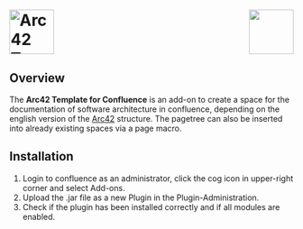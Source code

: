 # <a href="http://condoc.networkedassets.com/"><img src="https://github.com/networkedassets/arc42-template-plugin/src/main/resources/images/logo_arc42_with_text.png" height="79" title="Arc42 Template for Confluence"/></a><a href="http://www.networkedassets.com/"><img style="float: right;" src="http://www.networkedassets.com/wordpress/wp-content/uploads/2013/03/NA_logo_header.png" height="79"></a>

## Overview
The **Arc42 Template for Confluence** is an add-on to create a space for the documentation of software architecture in confluence, depending on the english version of the [Arc42](http://arc42.org/) structure. 
The pagetree can also be inserted into already existing spaces via a page macro.

## Installation

1. Login to confluence as an administrator, click the cog icon in upper-right corner and select Add-ons.
1. Upload the .jar file as a new Plugin in the Plugin-Administration.
2. Check if the plugin has been installed correctly and if all modules are enabled.